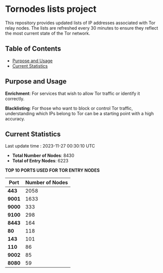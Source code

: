 # Tornodes lists project

This repository provides updated lists of IP addresses associated with Tor relay nodes. The lists are refreshed every 30 minutes to ensure they reflect the most current state of the Tor network.

## Table of Contents

- [Purpose and Usage](#purpose-and-usage)
- [Current Statistics](#current-statistics)


## Purpose and Usage

**Enrichment**: For services that wish to allow Tor traffic or identify it correctly.

**Blacklisting**: For those who want to block or control Tor traffic, understanding which IPs belong to Tor can be a starting point with a high accuracy.

## Current Statistics

Last update time : 2023-11-27 00:30:10 UTC

- **Total Number of Nodes**: 8430
- **Total of Entry Nodes**: 6223

**TOP 10 PORTS USED FOR TOR ENTRY NODES**

| **Port** | **Number of Nodes** |
|------|-----------------|
| **443**   | 2058  |
| **9001**   | 1633  |
| **9000**   | 333  |
| **9100**   | 298  |
| **8443**   | 164  |
| **80**   | 118  |
| **143**   | 101  |
| **110**   | 86  |
| **9002**   | 85  |
| **8080**   | 59  |

